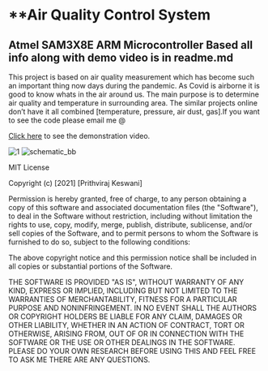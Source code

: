 
# **Air Quality Control System

## Atmel SAM3X8E ARM Microcontroller Based all info along with demo video is in readme.md

This project is based on  air quality measurement which has become such an important thing now days during the pandemic. As Covid is airborne it is good to know whats in the air around us. The main purpose is to determine air quality and temperature in surrounding area. The similar projects online don’t have it all combined [temperature, pressure, air dust, gas].If you want to see the code please email me @ <a href="prithvirajkeswani@gmail.com"> 

  
[Click here](https://drive.google.com/file/d/13oKP3mlJCQLJ6CDIMTkMjbw5wKqh9gIx/view?usp=sharing) to see the demonstration video.



![1](https://user-images.githubusercontent.com/40708916/115120610-625daf00-9f7c-11eb-8fb9-5d945f4cc655.jpg) ![schematic_bb](https://user-images.githubusercontent.com/40708916/115120611-62f64580-9f7c-11eb-9670-fdc1ed8cd681.png)


MIT License

Copyright (c) [2021] [Prithviraj Keswani]

Permission is hereby granted, free of charge, to any person obtaining a copy
of this software and associated documentation files (the "Software"), to deal
in the Software without restriction, including without limitation the rights
to use, copy, modify, merge, publish, distribute, sublicense, and/or sell
copies of the Software, and to permit persons to whom the Software is
furnished to do so, subject to the following conditions:

The above copyright notice and this permission notice shall be included in all
copies or substantial portions of the Software.

THE SOFTWARE IS PROVIDED "AS IS", WITHOUT WARRANTY OF ANY KIND, EXPRESS OR
IMPLIED, INCLUDING BUT NOT LIMITED TO THE WARRANTIES OF MERCHANTABILITY,
FITNESS FOR A PARTICULAR PURPOSE AND NONINFRINGEMENT. IN NO EVENT SHALL THE
AUTHORS OR COPYRIGHT HOLDERS BE LIABLE FOR ANY CLAIM, DAMAGES OR OTHER
LIABILITY, WHETHER IN AN ACTION OF CONTRACT, TORT OR OTHERWISE, ARISING FROM,
OUT OF OR IN CONNECTION WITH THE SOFTWARE OR THE USE OR OTHER DEALINGS IN THE
SOFTWARE. PLEASE DO YOUR OWN RESEARCH BEFORE USING THIS AND FEEL FREE TO ASK ME 
THERE ARE ANY QUESTIONS.
